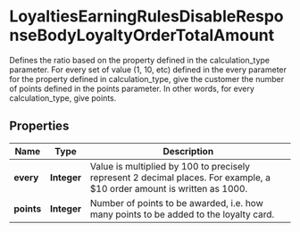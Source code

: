 

# LoyaltiesEarningRulesDisableResponseBodyLoyaltyOrderTotalAmount

Defines the ratio based on the property defined in the calculation_type parameter. For every set of value (1, 10, etc) defined in the every parameter for the property defined in calculation_type, give the customer the number of points defined in the points parameter. In other words, for every calculation_type, give points.

## Properties

| Name | Type | Description |
|------------ | ------------- | ------------- |
|**every** | **Integer** | Value is multiplied by 100 to precisely represent 2 decimal places. For example, a $10 order amount is written as 1000. |
|**points** | **Integer** | Number of points to be awarded, i.e. how many points to be added to the loyalty card. |



